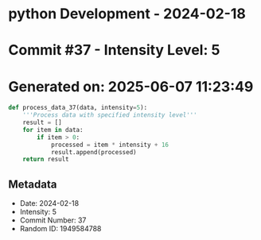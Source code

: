 ﻿# python Development - 2024-02-18
# Commit #37 - Intensity Level: 5
# Generated on: 2025-06-07 11:23:49
```python
def process_data_37(data, intensity=5):
    '''Process data with specified intensity level'''
    result = []
    for item in data:
        if item > 0:
            processed = item * intensity + 16
            result.append(processed)
    return result
```
## Metadata
- Date: 2024-02-18
- Intensity: 5
- Commit Number: 37
- Random ID: 1949584788
